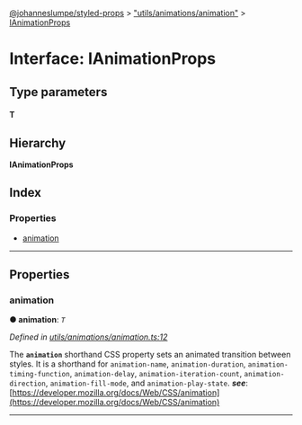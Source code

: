 [@johanneslumpe/styled-props](../README.md) > ["utils/animations/animation"](../modules/_utils_animations_animation_.md) > [IAnimationProps](../interfaces/_utils_animations_animation_.ianimationprops.md)

# Interface: IAnimationProps

## Type parameters
#### T 
## Hierarchy

**IAnimationProps**

## Index

### Properties

* [animation](_utils_animations_animation_.ianimationprops.md#animation)

---

## Properties

<a id="animation"></a>

###  animation

**● animation**: *`T`*

*Defined in [utils/animations/animation.ts:12](https://github.com/johanneslumpe/styled-props/blob/3abf398/src/utils/animations/animation.ts#L12)*

The **`animation`** shorthand CSS property sets an animated transition between styles. It is a shorthand for `animation-name`, `animation-duration`, `animation-timing-function`, `animation-delay`, `animation-iteration-count`, `animation-direction`, `animation-fill-mode`, and `animation-play-state`.
*__see__*: [https://developer.mozilla.org/docs/Web/CSS/animation](https://developer.mozilla.org/docs/Web/CSS/animation)

___

